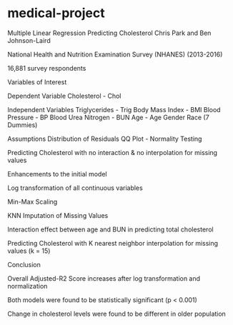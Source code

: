 # medical-project
Multiple Linear Regression Predicting Cholesterol
Chris Park and Ben Johnson-Laird

National Health and Nutrition Examination Survey (NHANES) (2013-2016) 

16,881 survey respondents

Variables of Interest

Dependent Variable
Cholesterol - Chol

Independent Variables
Triglycerides - Trig
Body Mass Index - BMI
Blood Pressure - BP
Blood Urea Nitrogen - BUN
Age - Age
Gender
Race (7 Dummies)

Assumptions
Distribution of Residuals
QQ Plot - Normality Testing


Predicting Cholesterol with no interaction & no interpolation for missing values

Enhancements to the initial model

Log transformation of all continuous variables

Min-Max Scaling 

KNN Imputation of Missing Values

Interaction effect between age and BUN in predicting total cholesterol



Predicting Cholesterol with K nearest neighbor interpolation for missing values (k = 15)

Conclusion

Overall Adjusted-R2 Score increases after log transformation and normalization 

Both models were found to be statistically significant (p < 0.001)

Change in cholesterol levels were found to be different in older population


